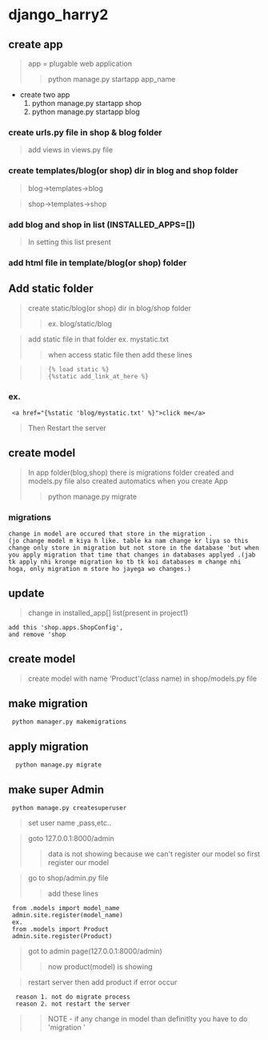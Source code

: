 # django_harry2
## create app
> app = plugable web application
>> python manage.py startapp app_name
* create two app
  1. python manage.py startapp shop
  2. python manage.py startapp blog

### create urls.py file in shop & blog folder
> add views in views.py file

### create templates/blog(or shop)  dir in blog and shop folder 
> blog->templates->blog

>shop->templates->shop

### add blog and shop in list (INSTALLED_APPS=[])
> In setting this list present 

### add html file in template/blog(or shop) folder

## Add static folder 
> create static/blog(or shop) dir in blog/shop folder
>> ex. blog/static/blog 

> add static file in that folder
> ex. mystatic.txt
>>when access static file then add these lines

>>     {% load static %}  
>>     {%static add_link_at_here %}

### ex.                                     

     <a href="{%static 'blog/mystatic.txt' %}">click me</a>

> Then Restart the server 

## create model 
> In app folder(blog,shop) there is migrations folder created and models.py file also created automatics when you create App
>>  python manage.py migrate

### migrations
    change in model are occured that store in the migration .
    (jo change model m kiya h like. table ka nam change kr liya so this change only store in migration but not store in the database 'but when you apply migration that time that changes in databases applyed .(jab tk apply nhi kronge migration ko tb tk koi databases m change nhi hoga, only migration m store ho jayega wo changes.)
    
## update
> change in installed_app[] list(present in project1) 
  
    add this 'shop.apps.ShopConfig',
    and remove 'shop

## create model
 > create model with name 'Product'(class name)
 in shop/models.py file

## make migration 
     python manager.py makemigrations 
## apply migration 
      python manage.py migrate

## make super Admin
     python manage.py createsuperuser
> set user name ,pass,etc..

> goto 127.0.0.1:8000/admin
>> data is not showing because we can't register our model so first register our model

>go to shop/admin.py file
  >> add these lines

     from .models import model_name
     admin.site.register(model_name)
     ex.
     from .models import Product
     admin.site.register(Product)

> got to admin page(127.0.0.1:8000/admin)
>> now product(model) is showing

>restart server then add product if error occur 
      
      reason 1. not do migrate process
      reason 2. not restart the server

>> NOTE - if any change in model than definitlty you have to do 'migration '     
 
 

